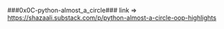 ###0x0C-python-almost_a_circle###
link => https://shazaali.substack.com/p/python-almost-a-circle-oop-highlights
